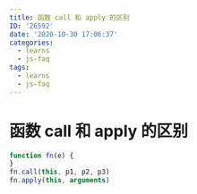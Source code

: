 ```yaml
---
title: 函数 call 和 apply 的区别
ID: '26592'
date: '2020-10-30 17:06:37'
categories:
  - learns
  - js-faq
tags:
  - learns
  - js-faq
---
```


# 函数 call 和 apply 的区别

``` js 
function fn(e) {
}
fn.call(this, p1, p2, p3)
fn.apply(this, arguments)
```
 
 

